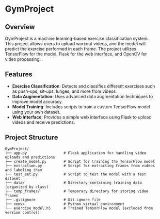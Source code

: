 # GymProject

## Overview

GymProject is a machine learning-based exercise classification system. This project allows users to upload workout videos, and the model will predict the exercise performed in each frame. The project utilizes TensorFlow for the model, Flask for the web interface, and OpenCV for video processing.

## Features

- **Exercise Classification**: Detects and classifies different exercises such as push-ups, sit-ups, lunges, and more from videos.
- **Data Augmentation**: Uses advanced data augmentation techniques to improve model accuracy.
- **Model Training**: Includes scripts to train a custom TensorFlow model using your own dataset.
- **Web Interface**: Provides a simple web interface using Flask to upload videos and receive predictions.

## Project Structure

```plaintext
GymProject/
├── app.py                 # Flask application for handling video uploads and predictions
├── create_model.py        # Script for training the TensorFlow model
├── extraction.py          # Script for extracting frames from videos and labeling them
├── test_set.py            # Script to test the model with a test dataset
├── data/                  # Directory containing training data (organized by class)
├── temp_frames/           # Temporary directory for storing video frames
├── .gitignore             # Git ignore file
├── venv/                  # Python virtual environment
└── exercise_model.h5      # Trained TensorFlow model (excluded from version control)

